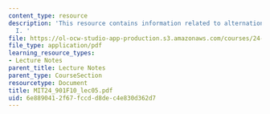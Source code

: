 ```yaml
---
content_type: resource
description: 'This resource contains information related to alternations and derivations
  I. '
file: https://ol-ocw-studio-app-production.s3.amazonaws.com/courses/24-901-language-and-its-structure-i-phonology-fall-2010/6e8890412f67fccdd8dec4e830d362d7_MIT24_901F10_lec05.pdf
file_type: application/pdf
learning_resource_types:
- Lecture Notes
parent_title: Lecture Notes
parent_type: CourseSection
resourcetype: Document
title: MIT24_901F10_lec05.pdf
uid: 6e889041-2f67-fccd-d8de-c4e830d362d7
---
```

